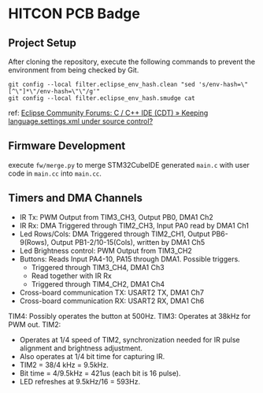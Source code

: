 # HITCON PCB Badge

## Project Setup

After cloning the repository, execute the following commands to prevent the environment from being checked by Git.

```shell
git config --local filter.eclipse_env_hash.clean "sed 's/env-hash=\"[^\"]*\"/env-hash=\"\"/g'"
git config --local filter.eclipse_env_hash.smudge cat
```

ref: [Eclipse Community Forums: C / C++ IDE (CDT) &raquo; Keeping language.settings.xml under source control?](https://www.eclipse.org/forums/index.php/t/1074031/)

## Firmware Development

execute `fw/merge.py` to merge STM32CubeIDE generated `main.c` with user code in `main.cc` into `main.cc`.

## Timers and DMA Channels
- IR Tx: PWM Output from TIM3_CH3, Output PB0, DMA1 Ch2
- IR Rx: DMA Triggered through TIM2_CH3, Input PA0 read by DMA1 Ch1
- Led Rows/Cols: DMA Triggered through TIM2_CH1, Output PB6-9(Rows), Output PB1-2/10-15(Cols), written by DMA1 Ch5
- Led Brightness control: PWM Output from TIM3_CH2
- Buttons: Reads Input PA4-10, PA15 through DMA1. Possible triggers.
  * Triggered through TIM3_CH4, DMA1 Ch3
  * Read together with IR Rx
  * Triggered through TIM4_CH2, DMA1 Ch4
- Cross-board communication TX: USART2 TX, DMA1 Ch7
- Cross-board communication RX: USART2 RX, DMA1 Ch6

TIM4: Possibly operates the button at 500Hz.
TIM3: Operates at 38kHz for PWM out.
TIM2:
  * Operates at 1/4 speed of TIM2, synchronization needed for IR pulse alignment and brightness adjustment.
  * Also operates at 1/4 bit time for capturing IR.
  * TIM2 = 38/4 kHz = 9.5kHz.
  * Bit time = 4/9.5kHz = 421us (each bit is 16 pulse).
  * LED refreshes at 9.5kHz/16 = 593Hz.
